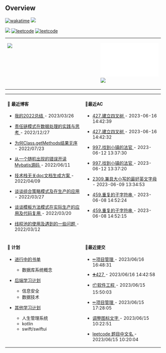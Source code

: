 
## Overview

[![wakatime](https://wakatime.com/badge/user/78591c59-95d5-4479-b2fc-988c35f31d59.svg)](https://wakatime.com/@78591c59-95d5-4479-b2fc-988c35f31d59) ![](https://gpvc.arturio.dev/0xcaffebabe)

![](https://img.shields.io/static/v1?label=LeetCode%20CN&message=0xcaffebabe&color=success) [![leetcode](https://img.shields.io/static/v1?label=Solved&message=806%20/%203359&color=success)](https://leetcode.cn/u/0xcaffebabe/) [![leetcode](https://img.shields.io/static/v1?label=Accepted&message=83.62%&color=success)](https://leetcode.cn/u/0xcaffebabe/)

<table border="0">
  <tr border="0">

  <td valign="top" width="60%">

  ![](https://github-readme-stats.vercel.app/api/wakatime?username=0xcaffebabe&layout=compact&langs_count=12&theme=dark&range=all_time)

  </td>

  <td valign="top" width="40%">

  ![](https://raw.githubusercontent.com/0xcaffebabe/github-stats/master/generated/overview.svg)
  ![](https://github-profile-summary-cards.vercel.app/api/cards/productive-time?username=0xcaffebabe&theme=github_dark&utcOffset=8)

  </td>
  </tr>

</table>

<table>

<tr>
<td valign="top" width="50%">

#### 📖 最近博客


* <a href="https://0xcaffebabe.github.io/%E4%BA%BA%E7%94%9F/2023/03/26/%E6%88%91%E7%9A%842022%E6%80%BB%E7%BB%93.html" target="_blank"> 我的2022总结 </a> - 2023/03/26 

    
* <a href="https://0xcaffebabe.github.io/%E8%AE%BE%E8%AE%A1%E6%A8%A1%E5%BC%8F/2022/12/27/%E8%B4%A3%E4%BB%BB%E9%93%BE%E6%A8%A1%E5%BC%8F%E5%9C%A8%E6%95%B0%E6%8D%AE%E5%A4%84%E7%90%86%E7%9A%84%E5%AE%9E%E8%B7%B5%E4%B8%8E%E6%80%9D%E8%80%83.html" target="_blank"> 责任链模式在数据处理的实践与思考 </a> - 2022/12/27 

    
* <a href="https://0xcaffebabe.github.io/jvm/2022/07/23/%E4%B8%BA%E4%BD%95Class.getMethods%E7%BB%93%E6%9E%9C%E6%97%A0%E5%BA%8F.html" target="_blank"> 为何Class.getMethods结果无序 </a> - 2022/07/23 

    
* <a href="https://0xcaffebabe.github.io/java/2022/06/11/%E4%BB%8E%E4%B8%80%E4%B8%AA%E9%9A%8F%E6%9C%BA%E5%87%BA%E7%8E%B0%E7%9A%84%E9%94%99%E8%AF%AF%E5%BC%80%E8%AF%BBMybatis%E6%BA%90%E7%A0%81.html" target="_blank"> 从一个随机出现的错误开读Mybatis源码 </a> - 2022/06/11 

    
* <a href="https://0xcaffebabe.github.io/%E6%97%A5%E5%B8%B8/2022/04/09/%E6%8A%80%E6%9C%AF%E6%A0%88%E6%97%A0%E5%85%B3doc%E6%96%87%E6%A1%A3%E7%94%9F%E6%88%90%E6%96%B9%E6%A1%88.html" target="_blank"> 技术栈无关doc文档生成方案 </a> - 2022/04/09 

    
* <a href="https://0xcaffebabe.github.io/%E8%AE%BE%E8%AE%A1%E6%A8%A1%E5%BC%8F/2022/03/27/%E8%B0%88%E8%B0%88%E7%BB%84%E5%90%88%E7%AD%96%E7%95%A5%E6%A8%A1%E5%BC%8F%E5%8F%8A%E5%9C%A8%E7%94%9F%E4%BA%A7%E7%9A%84%E5%BA%94%E7%94%A8.html" target="_blank"> 谈谈组合策略模式及在生产的应用 </a> - 2022/03/27 

    
* <a href="https://0xcaffebabe.github.io/%E8%AE%BE%E8%AE%A1%E6%A8%A1%E5%BC%8F/2022/03/20/%E8%B0%88%E8%B0%88%E6%A8%A1%E6%9D%BF%E6%96%B9%E6%B3%95%E6%A8%A1%E5%BC%8F%E5%9C%A8%E5%AE%9E%E9%99%85%E7%94%9F%E4%BA%A7%E7%9A%84%E5%BA%94%E7%94%A8%E5%8F%8A%E4%BB%A3%E7%A0%81%E5%A4%8D%E7%94%A8.html" target="_blank"> 谈谈模板方法模式在实际生产的应用及代码复用 </a> - 2022/03/20 

    
* <a href="https://0xcaffebabe.github.io/java/2022/03/12/%E7%BA%BF%E7%A8%8B%E6%B1%A0%E7%9A%84%E4%BD%BF%E7%94%A8%E5%8F%8A%E9%81%87%E5%88%B0%E7%9A%84%E4%B8%80%E4%BA%9B%E9%97%AE%E9%A2%98.html" target="_blank"> 线程池的使用及遇到的一些问题 </a> - 2022/03/12 

        

</td>

<td valign="top" width="50%">

#### 🔋最近AC


  * <a href="https://leetcode.cn/submissions/detail/440353115" target="_blank"> 427.建立四叉树 </a> - 2023-06-16 14:42:39 

    
  * <a href="https://leetcode.cn/submissions/detail/440353094" target="_blank"> 427.建立四叉树 </a> - 2023-06-16 14:42:32 

    
  * <a href="https://leetcode.cn/submissions/detail/439393643" target="_blank"> 997.找到小镇的法官 </a> - 2023-06-12 13:37:30 

    
  * <a href="https://leetcode.cn/submissions/detail/439393624" target="_blank"> 997.找到小镇的法官 </a> - 2023-06-12 13:37:20 

    
  * <a href="https://leetcode.cn/submissions/detail/438790165" target="_blank"> 2309.兼具大小写的最好英文字母 </a> - 2023-06-09 13:34:53 

    
  * <a href="https://leetcode.cn/submissions/detail/438563704" target="_blank"> 459.重复的子字符串 </a> - 2023-06-08 14:52:24 

    
  * <a href="https://leetcode.cn/submissions/detail/438563650" target="_blank"> 459.重复的子字符串 </a> - 2023-06-08 14:52:15 

    

</td>

</tr>

<tr>

<td valign="top" width="50%">

#### 📝 计划

- [进行中的书单](https://github.com/users/0xcaffebabe/projects/4)
  - 数据库系统概念


- [后端学习计划](https://github.com/users/0xcaffebabe/projects/1)
  - 信息安全
  - 数据技术


- [其他学习计划](https://github.com/users/0xcaffebabe/projects/3)
  - 人生管理系统
  - kotlin
  - swift/swiftui


<td>

#### 🌴最近提交


  * <a href="https://github.com/0xcaffebabe/note/commit/8d0869cf7d79320246d72e95127e571d9b3c35f5" target="_blank"> ✏项目管理 </a> - 2023/06/16 16:48:31 

    
  * <a href="https://github.com/0xcaffebabe/leetcode/commit/92a7edf830389cfd6796cb734e0d62490b13cb2d" target="_blank"> ➕427 </a> - 2023/06/16 14:42:58 

    
  * <a href="https://github.com/0xcaffebabe/note/commit/13d72a6b153a54237aba68bb07a519b1d3147fd7" target="_blank"> 📦软件工程 </a> - 2023/06/15 15:50:03 

    
  * <a href="https://github.com/0xcaffebabe/note/commit/5f54c04e08e59063f2b10ff501fdb6c88746a62f" target="_blank"> ✏项目管理 </a> - 2023/06/15 17:28:05 

    
  * <a href="https://github.com/0xcaffebabe/0xcaffebabe/commit/cbe2d794a4081499424d53e52b3701d5342934de" target="_blank"> 调整图标文字 </a> - 2023/06/15 10:22:51 

    
  * <a href="https://github.com/0xcaffebabe/0xcaffebabe/commit/3810e9c15e0e35d64dc2b36d0c6670490764dabd" target="_blank"> leetcode 题目中文名 </a> - 2023/06/15 10:20:04 

    

</td>

</tr>

</table>

